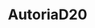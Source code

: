---
layout: home
sidebar: false

title: AutoriaD20
titleTemplate: AutoriaD20 - Sistema D20 Flexível e Escalável

hero:
  name: AutoriaD20
  text: Documentação auxiliar para o desenvolvimento de jogos D20
  tagline: Crie você mesmo. É fácil.
  image:
    src: /logo.svg
    alt: Logo do AutoriaD20, consistindo-se em um centro circular subdividido em duas partes paralelas nos quatro cantos laterais.
  actions:
    - theme: brand
      text: Início
      link: /guide/
features:
  - title: Gratuito
    details: Construa seu próprio sistema D20 sem nenhuma restrição comercial.
  - title: Flexível
    details: Adapte qualquer regra para os mais diversos tipos de cenários.
  - title: Contribua
    details: É possível sugerir alterações para qualquer página.
  - title: Documentação-Aplicativo
    details: Acesse este site sem precisar estar conectado à internet.
---